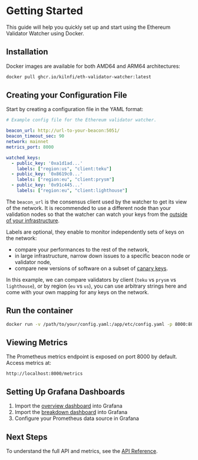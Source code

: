 # Getting Started

This guide will help you quickly set up and start using the Ethereum
Validator Watcher using Docker.

## Installation

Docker images are available for both AMD64 and ARM64 architectures:

```bash
docker pull ghcr.io/kilnfi/eth-validator-watcher:latest
```
        
## Creating your Configuration File

Start by creating a configuration file in the YAML format:

```yaml
# Example config file for the Ethereum validator watcher.

beacon_url: http://url-to-your-beacon:5051/
beacon_timeout_sec: 90
network: mainnet
metrics_port: 8000

watched_keys:
  - public_key: '0xa1d1ad...'
    labels: ["region:us", "client:teku"]
  - public_key: '0x8619c0...'
    labels: ["region:eu", "client:prysm"]
  - public_key: '0x91c445...'
    labels: ["region:eu", "client:lighthouse"]
```
   
The `beacon_url` is the consensus client used by the watcher to get
its view of the network. It is recommended to use a different node
than your validation nodes so that the watcher can watch your keys
from the [outside of your
infrastructure](https://www.kiln.fi/post/monitoring-ethereum-staking-infrastructure-at-scale).

Labels are optional, they enable to monitor independently sets of keys
on the network:

- compare your performances to the rest of the network,
- in large infrastructure, narrow down issues to a specific beacon
  node or validator node,
- compare new versions of software on a subset of [canary
  keys](https://www.kiln.fi/post/ethereum-upgrades-at-scale).

In this example, we can compare validators by client (`teku` vs
`prysm` vs `lighthouse`), or by region (`eu` vs `us`), you can use
arbitrary strings here and come with your own mapping for any keys
on the network.

## Run the container

```bash
docker run -v /path/to/your/config.yaml:/app/etc/config.yaml -p 8000:8000 ghcr.io/kilnfi/eth-validator-watcher:latest
```

## Viewing Metrics

The Prometheus metrics endpoint is exposed on port 8000 by default. Access metrics at:

```
http://localhost:8000/metrics
```

## Setting Up Grafana Dashboards

1. Import the [overview dashboard](https://github.com/kilnfi/eth-validator-watcher/blob/main/grafana/dashboard-overview.json) into Grafana
2. Import the [breakdown dashboard](https://github.com/kilnfi/eth-validator-watcher/blob/main/grafana/dashboard-breakdown.json) into Grafana
3. Configure your Prometheus data source in Grafana

## Next Steps

To understand the full API and metrics, see the [API
Reference](api-reference.md).